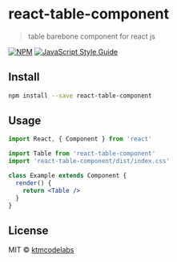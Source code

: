 # react-table-component

> table barebone component for react js

[![NPM](https://img.shields.io/npm/v/react-table-component.svg)](https://www.npmjs.com/package/react-table-component) [![JavaScript Style Guide](https://img.shields.io/badge/code_style-standard-brightgreen.svg)](https://standardjs.com)

## Install

```bash
npm install --save react-table-component
```

## Usage

```jsx
import React, { Component } from 'react'

import Table from 'react-table-component'
import 'react-table-component/dist/index.css'

class Example extends Component {
  render() {
    return <Table />
  }
}
```

## License

MIT © [ktmcodelabs](https://github.com/ktmcodelabs)
